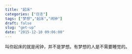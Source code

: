 ```yaml
---
title: "起床"
categories: ["日志"]
tags: ["梦想","起床","闹钟"]
draft: false
slug: "get-up"
date: "2015-12-10 09:06:00"
---
```


叫你起床的就是闹钟，并不是梦想。有梦想的人是不需要睡觉的。

